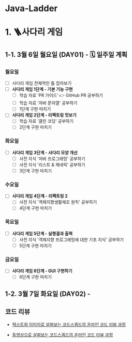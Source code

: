 # Java-Ladder

# 1. 🪜사다리 게임
## 1-1. 3월 6일 월요일 (DAY01) - 🗓️ 일주일 계획
### 월요일
- [ ] 사다리 게임 전체적인 틀 잡아보기
- [ ] **사다리 게임 1단계 - 기본 기능 구현**
  - [ ] 학습 자료 'PR 가이드' 👉 GitHub PR 공부하기
  - [ ] 학습 자료 '자바 문자열' 공부하기
  - [ ] 1단계 구현 마치기
- [ ] **사다리 게임 2단계 - 리팩토링 맛보기**
  - [ ] 학습 자료 '클린 코딩' 공부하기
  - [ ] 2단계 구현 마치기
### 화요일
- [ ] **사다리 게임 3단계 - 사다리 모양 개선**
  - [ ] 사전 지식 '자바 프로그래밍' 공부하기
  - [ ] 사전 지식 '리스트 & 제네릭' 공부하기
  - [ ] 3단계 구현 마치기
### 수요일
- [ ] **사다리 게임 4단계 - 리팩토링 2**
  - [ ] 사전 지식 '객체지향생활체조 원칙' 공부하기
  - [ ] 4단계 구현 마치기
### 목요일
- [ ] **사다리 게임 5단계 - 실행결과 출력**
  - [ ] 사전 지식 '객체지향 프로그래밍에 대한 기초 지식' 공부하기
  - [ ] 5단계 구현 마치기
### 금요일
- [ ] **사다리 게임 6단계 - GUI 구현하기**
  - [ ] 6단계 구현 마치기

## 1-2. 3월 7일 화요일 (DAY02) - 


## 코드 리뷰

* [텍스트와 이미지로 살펴보는 코드스쿼드의 온라인 코드 리뷰 과정](https://github.com/code-squad/codesquad-docs/blob/master/codereview/README.md)

* [동영상으로 살펴보는 코드스쿼드의 온라인 코드 리뷰 과정](https://youtube.com/watch?v=lFinZfu3QO0&si=EnSIkaIECMiOmarE)
